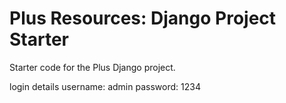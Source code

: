 # Plus Resources: Django Project Starter

Starter code for the Plus Django project.

login details
username: admin
password: 1234
